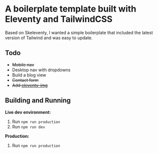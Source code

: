 # A boilerplate template built with Eleventy and TailwindCSS

Based on Skeleventy, I wanted a simple boilerplate that included the latest version of Tailwind and was easy to update.

## Todo

- ~~Mobile nav~~
- Desktop nav with dropdowns
- Build a blog view
- ~~Contact form~~
- ~~Add [eleventy-img](https://github.com/11ty/eleventy-img)~~

## Building and Running 

**Live dev environment:**
1. Run `npm run production`
2. Run `npm run dev`

**Production:**
1. Run `npm run production` 